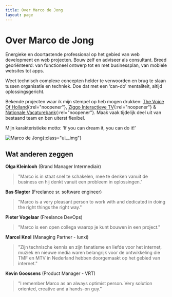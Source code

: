 ```yaml
---
title: Over Marco de Jong
layout: page
---
```


Over Marco de Jong
==================

Energieke en doortastende professional op het gebied van web development en web projecten. Bouw zelf en adviseer als
consultant. Breed georiënteerd: van functioneel ontwerp tot en met businessplan, van mobiele websites tot apps.

Weet technisch complexe concepten helder te verwoorden en brug te slaan tussen organisatie en techniek. Doe dat met
een ‘can-do’ mentaliteit, altijd oplossingsgericht.

Bekende projecten waar ik mijn stempel op heb mogen drukken:
[The Voice Of Holland](http://www.thevoiceofholland.com){:rel="noopener"}, [Ziggo Interactieve TV](http://www.ziggo.nl){:rel="noopener"} & [Nationale Vacaturebank](http://www.nationalevacaturebank.nl){:rel="noopener"}. Maak vaak tijdelijk deel uit van bestaand team
en ben uiterst flexibel.

Mijn karakteristieke motto: ‘If you can dream it, you can do it!’

![Marco de Jong]("/img/marco-de-jong2.jpg"){:class="ui__img"}

Wat anderen zeggen
------------------
**Olga Kleinlooh** (Brand Manager Intermediair)
>"Marco is in staat snel te schakelen, mee te denken vanuit de business en hij denkt vanuit een probleem in oplossingen."

**Bas Slagter** (Freelance sr. software engineer)
>"Marco is a very pleasant person to work with and dedicated in doing the right things the right way."

**Pieter Vogelaar** (Freelance DevOps)
>"Marco is een open collega waarop je kunt bouwen in een project."

**Marcel Knol** (Managing Partner - Iunxi)
>"Zijn technische kennis en zijn fanatisme en liefde voor het internet, muziek en nieuwe media waren belangrijk voor de ontwikkeling die TMF en MTV in Nederland hebben doorgemaakt op het gebied van internet."

**Kevin Goossens** (Product Manager - VRT)
>"I remember Marco as an always optimist person. Very solution oriented, creative and a hands-on guy."
